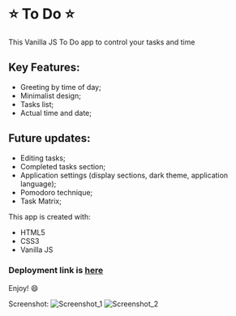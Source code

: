# :star: To Do :star:
This Vanilla JS To Do app to control your tasks and time
## Key Features:
+ Greeting by time of day;
+ Minimalist design;
+ Tasks list;
+ Actual time and date;

## Future updates:
+ Editing tasks;
+ Completed tasks section;
+ Application settings (display sections, dark theme, application language);
+ Pomodoro technique;
+ Task Matrix;

This app is created with:
+ HTML5
+ CSS3
+ Vanilla JS

### Deployment link is [here](https://artemkamyshenkov.github.io/ToDo/)
Enjoy! :smile:

Screenshot:
![Screenshot_1](https://user-images.githubusercontent.com/104526360/198678546-36826592-0c1e-46b6-8fa0-d42b01a8a72c.png)
![Screenshot_2](https://user-images.githubusercontent.com/104526360/198678559-eaa35e85-8512-4ce4-8155-d090489295e9.png)
